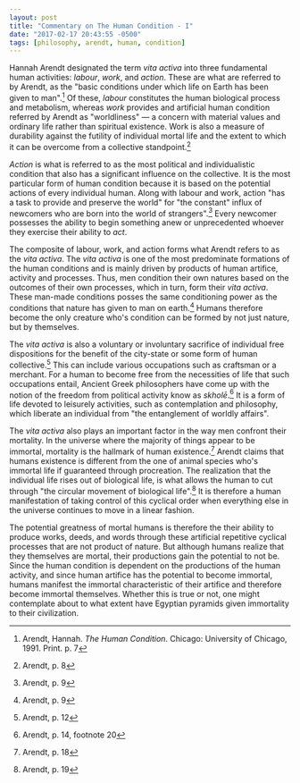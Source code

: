 ```yaml
---
layout: post
title: "Commentary on The Human Condition - I"
date: "2017-02-17 20:43:55 -0500"
tags: [philosophy, arendt, human, condition]
---
```


Hannah Arendt designated the term *vita activa* into three fundamental human activities: *labour*, *work*, and *action*. These are what are referred to by Arendt, as the "basic conditions under which life on Earth has been given to man".[^1] Of these, *labour* constitutes the human biological process and metabolism, whereas *work* provides and artificial human condition referred by Arendt as "worldliness" — a concern with material values and ordinary life rather than spiritual existence. Work is also a measure of durability against the futility of individual mortal life and the extent to which it can be overcome from a collective standpoint.[^2]

*Action* is what is referred to as the most political and individualistic condition that also has a significant influence on the collective. It is the most particular form of human condition because it is based on the potential actions of every individual human. Along with labour and work, action "has a task to provide and preserve the world" for "the constant" influx of newcomers who are born into the world of strangers".[^3] Every newcomer possesses the ability to begin something anew or unprecedented whoever they exercise their ability to *act*.

The composite of labour, work, and action forms what Arendt refers to as the *vita activa*. The *vita activa* is one of the most predominate formations of the human conditions and is mainly driven by products of human artifice, activity and processes. Thus, men condition their own natures based on the outcomes of their own processes, which in turn, form their *vita activa*. These man-made conditions posses the same conditioning power as the conditions that nature has given to man on earth.[^3] Humans therefore become the only creature who's condition can be formed by not just nature, but by themselves.

The *vita activa* is also a voluntary or involuntary sacrifice of individual free dispositions for the benefit of the city-state or some form of human collective.[^4] This can include various occupations such as craftsman or a merchant. For a human to become free from the necessities of life that such occupations entail, Ancient Greek philosophers have come up with the notion of the freedom from political activity know as *skholē*.[^5] It is a form of life devoted to leisurely activities, such as contemplation and philosophy, which liberate an individual from "the entanglement of worldly affairs".

The *vita activa* also plays an important factor in the way men confront their mortality. In the universe where the majority of things appear to be immortal, mortality is the hallmark of human existence.[^6] Arendt claims that humans existence is different from the one of animal species who's immortal life if guaranteed through procreation. The realization that the individual life rises out of biological life, is what allows the human to cut through "the circular movement of biological life".[^7] It is therefore a human manifestation of taking control of this cyclical order when everything else in the universe continues to move in a linear fashion.

The potential greatness of mortal humans is therefore the their ability to produce works, deeds, and words through these artificial repetitive cyclical processes that are not product of nature. But although humans realize that they themselves are mortal, their productions gain the potential to not be. Since the human condition is dependent on the productions of the human activity, and since human artifice has the potential to become immortal, humans manifest the immortal characteristic of their artifice and therefore become immortal themselves. Whether this is true or not, one might contemplate about to what extent have Egyptian pyramids given immortality to their civilization.

[^1]: Arendt, Hannah. *The Human Condition*. Chicago: University of Chicago, 1991. Print. p. 7
[^2]: Arendt, p. 8
[^3]: Arendt, p. 9
[^4]: Arendt, p. 12
[^5]: Arendt, p. 14, footnote 20
[^6]: Arendt, p. 18
[^7]: Arendt, p. 19
